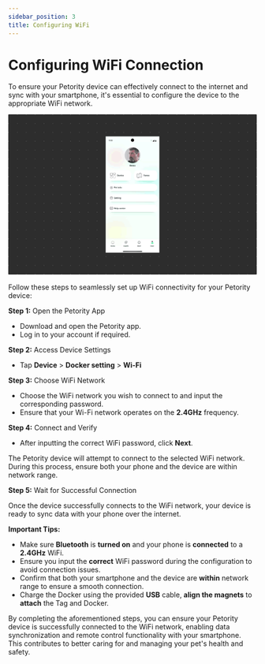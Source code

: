 ```yaml
---
sidebar_position: 3
title: Configuring WiFi
---
```


# Configuring WiFi Connection
To ensure your Petority device can effectively connect to the internet and sync with your smartphone, it's essential to configure the device to the appropriate WiFi network.

![WiFi](/img/WiFi/Configuring-wifi.gif)

Follow these steps to seamlessly set up WiFi connectivity for your Petority device:

**Step 1:** Open the Petority App

+ Download and open the Petority app.
+ Log in to your account if required.

**Step 2:** Access Device Settings

+ Tap **Device** > **Docker setting** > **Wi-Fi**

**Step 3:** Choose WiFi Network
+ Choose the WiFi network you wish to connect to and input the corresponding password.
+ Ensure that your Wi-Fi network operates on the **2.4GHz** frequency.

**Step 4:** Connect and Verify

+ After inputting the correct WiFi password, click **Next**.
  
The Petority device will attempt to connect to the selected WiFi network. During this process, ensure both your phone and the device are within network range.

**Step 5:** Wait for Successful Connection

Once the device successfully connects to the WiFi network, your device is ready to sync data with your phone over the internet.

**Important Tips:**
+ Make sure **Bluetooth** is **turned on** and your phone is **connected** to a **2.4GHz** WiFi.
+ Ensure you input the **correct** WiFi password during the configuration to avoid connection issues.
+ Confirm that both your smartphone and the device are **within** network range to ensure a smooth connection.
+ Charge the Docker using the provided **USB** cable, **align the magnets** to **attach** the Tag and Docker.

By completing the aforementioned steps, you can ensure your Petority device is successfully connected to the WiFi network, enabling data synchronization and remote control functionality with your smartphone. This contributes to better caring for and managing your pet's health and safety.
